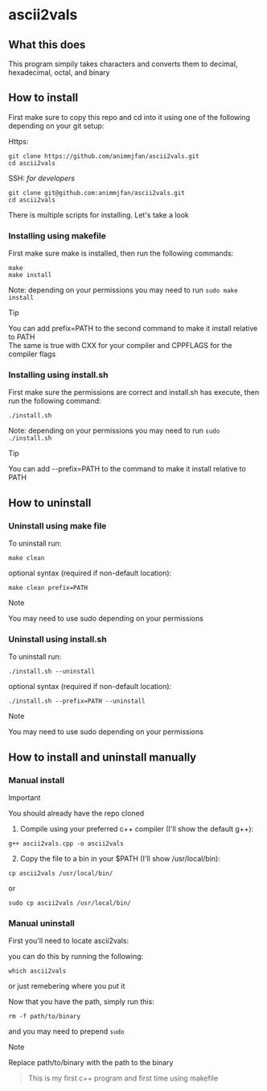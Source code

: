 # ascii2vals

## What this does
This program simpily takes characters and converts them to decimal, hexadecimal, octal, and binary  

## How to install
First make sure to copy this repo and cd into it using one of the following depending on your git setup:

Https:
```
git clone https://github.com/animmjfan/ascii2vals.git
cd ascii2vals
```
SSH: *for developers*
```
git clone git@github.com:animmjfan/ascii2vals.git
cd ascii2vals
```

There is multiple scripts for installing. Let's take a look

### Installing using makefile
First make sure make is installed, then run the following commands:
```
make
make install
```
Note: depending on your permissions you may need to run `sudo make install`

> [!TIP]
> You can add prefix=PATH to the second command to make it install relative to PATH  
> The same is true with CXX for your compiler and CPPFLAGS for the compiler flags

### Installing using install.sh
First make sure the permissions are correct and install.sh has execute, then run the following command:
```
./install.sh
```
Note: depending on your permissions you may need to run `sudo ./install.sh`

> [!TIP]
> You can add --prefix=PATH to the command to make it install relative to PATH

## How to uninstall
### Uninstall using make file
To uninstall run:
```
make clean
```
optional syntax (required if non-default location):
```
make clean prefix=PATH
```
> [!NOTE]
> You may need to use sudo depending on your permissions

### Uninstall using install.sh
To uninstall run:
```
./install.sh --uninstall
```
optional syntax (required if non-default location):
```
./install.sh --prefix=PATH --uninstall
```
> [!NOTE]
> You may need to use sudo depending on your permissions

## How to install and uninstall manually
### Manual install
> [!IMPORTANT]
> You should already have the repo cloned

1. Compile using your preferred c++ compiler (I'll show the default g++):
```
g++ ascii2vals.cpp -o ascii2vals
```
2. Copy the file to a bin in your $PATH (I'll show /usr/local/bin):
```
cp ascii2vals /usr/local/bin/
```
or
```
sudo cp ascii2vals /usr/local/bin/
```

### Manual uninstall
First you'll need to locate ascii2vals:

you can do this by running the following:
```
which ascii2vals
```
or just remebering where you put it

Now that you have the path, simply run this:
```
rm -f path/to/binary
```
and you may need to prepend `sudo`
> [!NOTE]
> Replace path/to/binary with the path to the binary

> This is my first c++ program and first time using makefile
